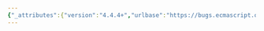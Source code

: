 ```yaml
---
{"_attributes":{"version":"4.4.4+","urlbase":"https://bugs.ecmascript.org/","maintainer":"dherman@mozilla.com"},"bug":{"bug_id":341,"creation_ts":"2012-05-09 12:19:00 -0700","short_desc":"13.5 Has steps for kind: Normal, but not Method & Arrow","delta_ts":"2014-03-27 10:02:11 -0700","product":"Draft for 6th Edition","component":"technical issue","version":"Rev 7: May 4, 2012 Draft","rep_platform":"All","op_sys":"All","bug_status":"RESOLVED","resolution":"FIXED","priority":"Normal","bug_severity":"enhancement","everconfirmed":true,"reporter":{"uid":"waldron.rick","name":"Rick Waldron"},"assigned_to":{"uid":"allen","name":"Allen Wirfs-Brock"},"long_desc":[{"commentid":913,"comment_count":0,"who":{"uid":"waldron.rick","name":"Rick Waldron"},"bug_when":"2012-05-09 12:19:31 -0700","thetext":"There is an explicit set of steps when _kind_ is \"Normal\", but for Method or Arrow\n\n\nIt occurs to me that this could simply be incomplete :)"},{"commentid":2082,"comment_count":1,"who":{"uid":"allen","name":"Allen Wirfs-Brock"},"bug_when":"2012-10-26 10:12:40 -0700","thetext":"this is about adding position pill caller and arguments properties to function objects.  ES5 adds these for strict mode functions.\n\nthe current ES6 draft doesn't add them for arrow or method functions.  The questions for those is should should those since they are new forms always get such poison pills, only get them if they are strict, or never get them (because no implementor would be silly enough to add those legacy properties to a new ES6 construct."},{"commentid":7483,"comment_count":2,"who":{"uid":"allen","name":"Allen Wirfs-Brock"},"bug_when":"2014-03-27 10:02:11 -0700","thetext":"current all strict function have poison pills, regard of the the syntactic form used to create them."}]}}
---
```

